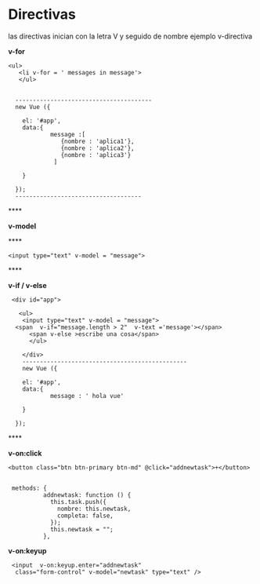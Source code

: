 # Directivas

las directivas  inician con la letra V  y seguido de nombre  ejemplo v-directiva

**v-for**

```text
<ul>
   <li v-for = ' messages in message'> 
   </ul>


  ---------------------------------------
  new Vue ({

    el: '#app',
    data:{
            message :[
               {nombre : 'aplica1'},
               {nombre : 'aplica2'},
               {nombre : 'aplica3'}
             ]

    }

  });
  ------------------------------------
```

\*\*\*\*

**v-model** 

\*\*\*\*

```text
<input type="text" v-model = "message">
```

\*\*\*\*

**v-if    /  v-else**

```text
 <div id="app">
               
   <ul>
    <input type="text" v-model = "message">
  <span  v-if="message.length > 2"  v-text ='message'></span> 
      <span v-else >escribe una cosa</span>
      </ul>

    </div>
    -----------------------------------------------
    new Vue ({

    el: '#app',
    data:{
            message : ' hola vue'

    }

  });
```

\*\*\*\*

**v-on:click** 

```text
<button class="btn btn-primary btn-md" @click="addnewtask">+</button>


 methods: {
          addnewtask: function () {
            this.task.push({
              nombre: this.newtask,
              completa: false,
            });
            this.newtask = "";
          },
```

**v-on:keyup**

```text
 <input  v-on:keyup.enter="addnewtask" 
  class="form-control" v-model="newtask" type="text" />
```

